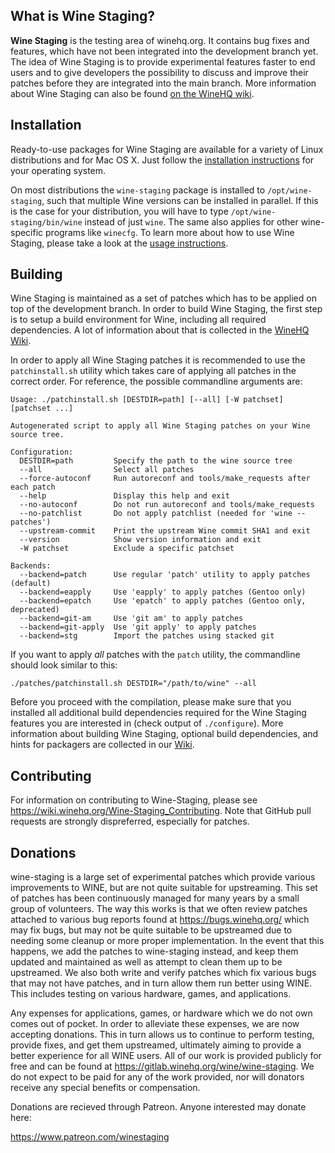 What is Wine Staging?
---------------------

**Wine Staging** is the testing area of winehq.org. It contains bug fixes and
features, which have not been integrated into the development branch yet. The
idea of Wine Staging is to provide experimental features faster to end users and
to give developers the possibility to discuss and improve their patches before
they are integrated into the main branch. More information about Wine Staging
can also be found [on the WineHQ wiki](https://wiki.winehq.org/Wine-Staging).

Installation
------------

Ready-to-use packages for Wine Staging are available for a variety of Linux
distributions and for Mac OS X. Just follow the [installation
instructions](https://wiki.winehq.org/Download) for your operating system.

On most distributions the `wine-staging` package is installed to
`/opt/wine-staging`, such that multiple Wine versions can be installed in
parallel. If this is the case for your distribution, you will have to type
`/opt/wine-staging/bin/wine` instead of just `wine`. The same also applies for
other wine-specific programs like `winecfg`. To learn more about how to use
Wine Staging, please take a look at the
[usage instructions](https://wiki.winehq.org/Wine-Staging_Usage).

Building
--------

Wine Staging is maintained as a set of patches which has to be applied on top of
the development branch. In order to build Wine Staging, the first step is to
setup a build environment for Wine, including all required dependencies. A lot
of information about that is collected in the
[WineHQ Wiki](http://wiki.winehq.org/BuildingWine).

In order to apply all Wine Staging patches it is recommended to use the
`patchinstall.sh` utility which takes care of applying all patches in the
correct order. For reference, the possible commandline arguments are:

```
Usage: ./patchinstall.sh [DESTDIR=path] [--all] [-W patchset] [patchset ...]

Autogenerated script to apply all Wine Staging patches on your Wine
source tree.

Configuration:
  DESTDIR=path         Specify the path to the wine source tree
  --all                Select all patches
  --force-autoconf     Run autoreconf and tools/make_requests after each patch
  --help               Display this help and exit
  --no-autoconf        Do not run autoreconf and tools/make_requests
  --no-patchlist       Do not apply patchlist (needed for 'wine --patches')
  --upstream-commit    Print the upstream Wine commit SHA1 and exit
  --version            Show version information and exit
  -W patchset          Exclude a specific patchset

Backends:
  --backend=patch      Use regular 'patch' utility to apply patches (default)
  --backend=eapply     Use 'eapply' to apply patches (Gentoo only)
  --backend=epatch     Use 'epatch' to apply patches (Gentoo only, deprecated)
  --backend=git-am     Use 'git am' to apply patches
  --backend=git-apply  Use 'git apply' to apply patches
  --backend=stg        Import the patches using stacked git
```

If you want to apply *all* patches with the `patch` utility, the commandline
should look similar to this:
```
./patches/patchinstall.sh DESTDIR="/path/to/wine" --all
```

Before you proceed with the compilation, please make sure that you installed all
additional build dependencies required for the Wine Staging features you are
interested in (check output of `./configure`). More information about building
Wine Staging, optional build dependencies, and hints for packagers are collected
in our [Wiki](https://wiki.winehq.org/Wine-Staging).

Contributing
------------

For information on contributing to Wine-Staging, please see
<https://wiki.winehq.org/Wine-Staging_Contributing>. Note that GitHub pull
requests are strongly dispreferred, especially for patches.

Donations
---------

wine-staging is a large set of experimental patches which provide various
improvements to WINE, but are not quite suitable for upstreaming. This set of
patches has been continuously managed for many years by a small group of
volunteers. The way this works is that we often review patches attached to
various bug reports found at https://bugs.winehq.org/ which may fix bugs, but
may not be quite suitable to be upstreamed due to needing some cleanup or more
proper implementation. In the event that this happens, we add the patches to
wine-staging instead, and keep them updated and maintained as well as attempt to
clean them up to be upstreamed. We also both write and verify patches which fix
various bugs that may not have patches, and in turn allow them run better using
WINE. This includes testing on various hardware, games, and applications.

Any expenses for applications, games, or hardware which we do not own comes out
of pocket. In order to alleviate these expenses, we are now accepting donations.
This in turn allows us to continue to perform testing, provide fixes, and get
them upstreamed, ultimately aiming to provide a better experience for all WINE
users. All of our work is provided publicly for free and can be found at
<https://gitlab.winehq.org/wine/wine-staging>. We do not expect to be paid for
any of the work provided, nor will donators receive any special benefits or
compensation.

Donations are recieved through Patreon. Anyone interested may donate here:

https://www.patreon.com/winestaging
